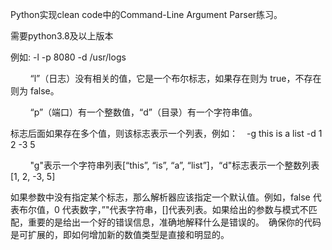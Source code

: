 <p>Python实现clean code中的Command-Line Argument Parser练习。<p>
<p>需要python3.8及以上版本<p>
<p>例如:  -l -p 8080 -d /usr/logs　</p>
<p>&nbsp&nbsp&nbsp&nbsp&nbsp&nbsp&nbsp&nbsp“l”（日志）没有相关的值，它是一个布尔标志，如果存在则为 true，不存在则为 false。</p>
<p>&nbsp&nbsp&nbsp&nbsp&nbsp&nbsp&nbsp&nbsp“p”（端口）有一个整数值，“d”（目录）有一个字符串值。</p>
<p>标志后面如果存在多个值，则该标志表示一个列表，例如：　-g this is a list -d 1 2 -3 5</p>
<p>&nbsp&nbsp&nbsp&nbsp&nbsp&nbsp&nbsp&nbsp"g"表示一个字符串列表[“this”, “is”, “a”, “list”]，“d"标志表示一个整数列表[1, 2, -3, 5]</p>
<p>如果参数中没有指定某个标志，那么解析器应该指定一个默认值。例如，false 代表布尔值，0 代表数字，”"代表字符串，[]代表列表。如果给出的参数与模式不匹配，重要的是给出一个好的错误信息，准确地解释什么是错误的。　确保你的代码是可扩展的，即如何增加新的数值类型是直接和明显的。</p>
   
    
